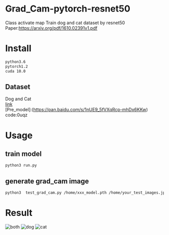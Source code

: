 # Grad_Cam-pytorch-resnet50
Class activate map 
Train dog and cat dataset by resnet50    
Paper:https://arxiv.org/pdf/1610.02391v1.pdf  
# Install 
```bash
python3.6  
pytorch1.2   
cuda 10.0  
```
## Dataset  
Dog and Cat  
[link](https://download.microsoft.com/download/3/E/1/3E1C3F21-ECDB-4869-8368-6DEBA77B919F/kagglecatsanddogs_3367a.zip)  
[Pre_model]:(https://pan.baidu.com/s/1nUE9_5fVXqRcp-mhDx6KKw) code:0uqz  
# Usage
## train model
```bash
python3 run.py
```
## generate grad_cam image  
```bash
python3  test_grad_cam.py /home/xxx_model.pth /home/your_test_images.jpg  
```
# Result
![both](https://github.com/daixiangzi/Grad_Cam-pytorch-resnet50/tree/master/example/both.png) ![dog](https://github.com/daixiangzi/Grad_Cam-pytorch-resnet50/tree/master/example/dog_last.jpg) ![cat](https://github.com/daixiangzi/Grad_Cam-pytorch-resnet50/tree/master/example/cat_last.jpg) 
